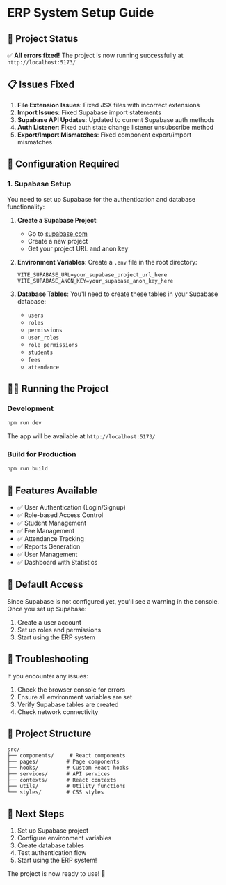 # ERP System Setup Guide

## 🚀 Project Status
✅ **All errors fixed!** The project is now running successfully at `http://localhost:5173/`

## 📋 Issues Fixed
1. **File Extension Issues**: Fixed JSX files with incorrect extensions
2. **Import Issues**: Fixed Supabase import statements
3. **Supabase API Updates**: Updated to current Supabase auth methods
4. **Auth Listener**: Fixed auth state change listener unsubscribe method
5. **Export/Import Mismatches**: Fixed component export/import mismatches

## 🔧 Configuration Required

### 1. Supabase Setup
You need to set up Supabase for the authentication and database functionality:

1. **Create a Supabase Project**:
   - Go to [supabase.com](https://supabase.com)
   - Create a new project
   - Get your project URL and anon key

2. **Environment Variables**:
   Create a `.env` file in the root directory:
   ```env
   VITE_SUPABASE_URL=your_supabase_project_url_here
   VITE_SUPABASE_ANON_KEY=your_supabase_anon_key_here
   ```

3. **Database Tables**:
   You'll need to create these tables in your Supabase database:
   - `users`
   - `roles`
   - `permissions`
   - `user_roles`
   - `role_permissions`
   - `students`
   - `fees`
   - `attendance`

## 🏃‍♂️ Running the Project

### Development
```bash
npm run dev
```
The app will be available at `http://localhost:5173/`

### Build for Production
```bash
npm run build
```

## 🎯 Features Available
- ✅ User Authentication (Login/Signup)
- ✅ Role-based Access Control
- ✅ Student Management
- ✅ Fee Management
- ✅ Attendance Tracking
- ✅ Reports Generation
- ✅ User Management
- ✅ Dashboard with Statistics

## 🔐 Default Access
Since Supabase is not configured yet, you'll see a warning in the console. Once you set up Supabase:
1. Create a user account
2. Set up roles and permissions
3. Start using the ERP system

## 🐛 Troubleshooting
If you encounter any issues:
1. Check the browser console for errors
2. Ensure all environment variables are set
3. Verify Supabase tables are created
4. Check network connectivity

## 📁 Project Structure
```
src/
├── components/     # React components
├── pages/         # Page components
├── hooks/         # Custom React hooks
├── services/      # API services
├── contexts/      # React contexts
├── utils/         # Utility functions
└── styles/        # CSS styles
```

## 🎉 Next Steps
1. Set up Supabase project
2. Configure environment variables
3. Create database tables
4. Test authentication flow
5. Start using the ERP system!

The project is now ready to use! 🚀 